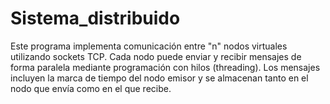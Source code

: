 # Sistema_distribuido
Este programa implementa comunicación entre "n" nodos virtuales utilizando      sockets TCP. Cada nodo puede enviar y recibir mensajes de forma paralela      mediante programación con hilos (threading). Los mensajes incluyen la marca de tiempo del nodo emisor y se almacenan tanto en el nodo que envía como      en el que recibe.

